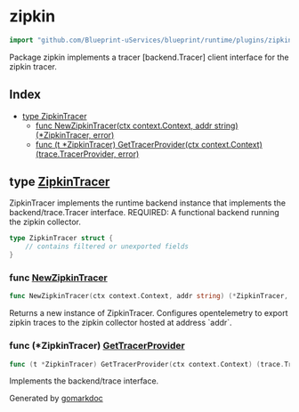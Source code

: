 <!-- Code generated by gomarkdoc. DO NOT EDIT -->

# zipkin

```go
import "github.com/Blueprint-uServices/blueprint/runtime/plugins/zipkin"
```

Package zipkin implements a tracer \[backend.Tracer\] client interface for the zipkin tracer.

## Index

- [type ZipkinTracer](<#ZipkinTracer>)
  - [func NewZipkinTracer\(ctx context.Context, addr string\) \(\*ZipkinTracer, error\)](<#NewZipkinTracer>)
  - [func \(t \*ZipkinTracer\) GetTracerProvider\(ctx context.Context\) \(trace.TracerProvider, error\)](<#ZipkinTracer.GetTracerProvider>)


<a name="ZipkinTracer"></a>
## type [ZipkinTracer](<https://gitlab.mpi-sws.org/cld/blueprint2/blueprint/blob/main/runtime/plugins/zipkin/trace.go#L14-L16>)

ZipkinTracer implements the runtime backend instance that implements the backend/trace.Tracer interface. REQUIRED: A functional backend running the zipkin collector.

```go
type ZipkinTracer struct {
    // contains filtered or unexported fields
}
```

<a name="NewZipkinTracer"></a>
### func [NewZipkinTracer](<https://gitlab.mpi-sws.org/cld/blueprint2/blueprint/blob/main/runtime/plugins/zipkin/trace.go#L20>)

```go
func NewZipkinTracer(ctx context.Context, addr string) (*ZipkinTracer, error)
```

Returns a new instance of ZipkinTracer. Configures opentelemetry to export zipkin traces to the zipkin collector hosted at address \`addr\`.

<a name="ZipkinTracer.GetTracerProvider"></a>
### func \(\*ZipkinTracer\) [GetTracerProvider](<https://gitlab.mpi-sws.org/cld/blueprint2/blueprint/blob/main/runtime/plugins/zipkin/trace.go#L33>)

```go
func (t *ZipkinTracer) GetTracerProvider(ctx context.Context) (trace.TracerProvider, error)
```

Implements the backend/trace interface.

Generated by [gomarkdoc](<https://github.com/princjef/gomarkdoc>)
